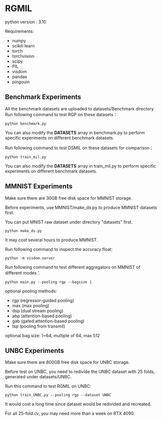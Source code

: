 
# RGMIL

python version : 3.10

Requirements:
- numpy
- scikit-learn
- torch
- torchvision
- scipy
- PIL
- visdom
- pandas
- pingouin

## Benchmark Experiments

All the benchmark datasets are uploaded to datasets/Benchmark directory.
Run following command to test RGP on these datasets：

```python benchmark.py```

You can also modify the **DATASETS** array in benchmark.py to perform specific experiments on different benchmark datasets.

Run following command to test DSMIL on these datasets for comparison：

```python train_mil.py```

You can also modify the **DATASETS** array in train_mil.py to perform specific experiments on different benchmark datasets.


## MMNIST Experiments

Make sure there are 30GB free disk space for MMNIST storage.

Before experiments, use MMNIST/make_ds.py to produce MMNIST datasets first.

You can put MNIST raw dataset under directory "datasets" first.

```python make_ds.py```

It may cost several hours to produce MMNIST.

Run following command to inspect the accuracy float:

```python -m visdom.server```

Run following command to test different aggregators on MMNIST of different modes：

```python main.py --pooling rgp --bagsize 1```

optional pooling methods:
- rgp   (regressor-guided pooling)
- max   (max pooling)
- dsp   (dual stream pooling)
- abp   (attention-based pooling)
- gab   (gated attention-based pooling)
- tsp   (pooling from transmil)


optional bag size:
1~64, multiple of 64, max 512

## UNBC Experiments

Make sure there are 800GB free disk space for UNBC storage.

Before test on UNBC, you need to redivide the UNBC dataset with 25 folds, generated under datasets/UNBC.

Run this command to test RGMIL on UNBC:

```python train_UNBC.py --pooling rgp --dataset UNBC```

It would cost a long time since dataset would be redivided and recreated. 

For all 25-fold cv, you may need more than a week on RTX 4090.





